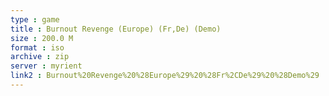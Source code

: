 ```yaml
---
type : game
title : Burnout Revenge (Europe) (Fr,De) (Demo)
size : 200.0 M
format : iso
archive : zip
server : myrient
link2 : Burnout%20Revenge%20%28Europe%29%20%28Fr%2CDe%29%20%28Demo%29
---
```

